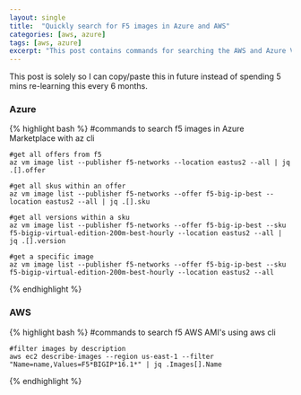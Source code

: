 ```yaml
---
layout: single
title:  "Quickly search for F5 images in Azure and AWS"
categories: [aws, azure]
tags: [aws, azure]
excerpt: "This post contains commands for searching the AWS and Azure VM image marketplaces, so that I can quickly copy and paste next time." #this is a custom variable meant for a short description to be displayed on home page
---
```

<!-- begin_excerpt -->
This post is solely so I can copy/paste this in future instead of spending 5 mins re-learning this every 6 months.

<!-- end_excerpt -->
### Azure
{% highlight bash %}
    #commands to search f5 images in Azure Marketplace with az cli

    #get all offers from f5
    az vm image list --publisher f5-networks --location eastus2 --all | jq .[].offer

    #get all skus within an offer
    az vm image list --publisher f5-networks --offer f5-big-ip-best --location eastus2 --all | jq .[].sku

    #get all versions within a sku
    az vm image list --publisher f5-networks --offer f5-big-ip-best --sku f5-bigip-virtual-edition-200m-best-hourly --location eastus2 --all | jq .[].version

    #get a specific image
    az vm image list --publisher f5-networks --offer f5-big-ip-best --sku f5-bigip-virtual-edition-200m-best-hourly --location eastus2 --all

{% endhighlight %}

### AWS
{% highlight bash %}
    #commands to search f5 AWS AMI's using aws cli

    #filter images by description
    aws ec2 describe-images --region us-east-1 --filter "Name=name,Values=F5*BIGIP*16.1*" | jq .Images[].Name

{% endhighlight %}
